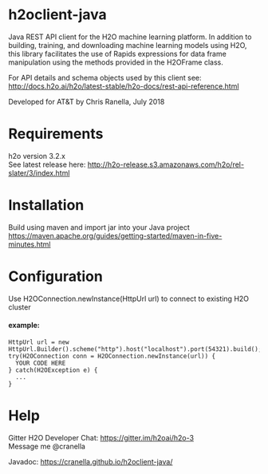 # h2oclient-java
Java REST API client for the H2O machine learning platform.  In addition to building, training, and downloading machine learning models 
using H2O, this library facilitates the use of Rapids expressions for data frame manipulation using the methods provided in the H2OFrame 
class. 

For API details and schema objects used by this client see:
http://docs.h2o.ai/h2o/latest-stable/h2o-docs/rest-api-reference.html

Developed for AT&T by Chris Ranella, July 2018

# Requirements
h2o version 3.2.x <br>
See latest release here: http://h2o-release.s3.amazonaws.com/h2o/rel-slater/3/index.html 

# Installation
Build using maven and import jar into your Java project
<br>https://maven.apache.org/guides/getting-started/maven-in-five-minutes.html

# Configuration
Use H2OConnection.newInstance(HttpUrl url) to connect to existing H2O cluster

#### example:
```
HttpUrl url = new HttpUrl.Builder().scheme("http").host("localhost").port(54321).build();
try(H2OConnection conn = H2OConnection.newInstance(url)) {
  YOUR CODE HERE
} catch(H2OException e) {
  ...
}
```

# Help
Gitter H2O Developer Chat: https://gitter.im/h2oai/h2o-3
<br>Message me @cranella


Javadoc:
https://cranella.github.io/h2oclient-java/

